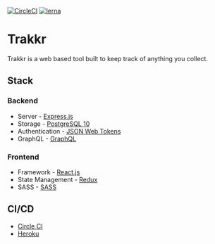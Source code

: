 [![CircleCI](https://circleci.com/gh/mrSerious/trakkr/tree/develop.svg?style=svg)](https://circleci.com/gh/mrSerious/trakkr/tree/develop) [![lerna](https://img.shields.io/badge/maintained%20with-lerna-cc00ff.svg)](https://lerna.js.org/)
# Trakkr
Trakkr is a web based tool built to keep track of anything you collect.

## Stack

### Backend
- Server -                 [Express.js](https://expressjs.com/)
- Storage -                [PostgreSQL 10](https://www.postgresql.org/)
- Authentication -         [JSON Web Tokens](https://jwt.io/)
- GraphQL -                [GraphQL](https://graphql.org/)

### Frontend
- Framework - [React.js](https://reactjs.org/)
- State Management - [Redux](https://reactjs.org/docs/hooks-intro.html/)
- SASS - [SASS](https://sass-lang.com)

## CI/CD
- [Circle CI](https://circleci.com/)
- [Heroku](https://heroku.com/)
